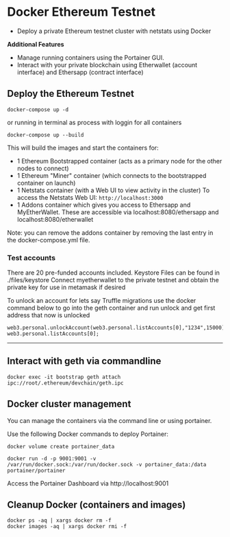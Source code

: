 # Docker Ethereum Testnet

- Deploy a private Ethereum testnet cluster with netstats using Docker

**Additional Features**

- Manage running containers using the Portainer GUI.
- Interact with your private blockchain using Etherwallet (account interface) and Ethersapp (contract interface)

## Deploy the Ethereum Testnet

```
docker-compose up -d
```

or running in terminal as process with loggin for all containers

```
docker-compose up --build
```

This will build the images and start the containers for:

- 1 Ethereum Bootstrapped container (acts as a primary node for the other nodes to connect)
- 1 Ethereum "Miner" container (which connects to the bootstrapped container on launch)
- 1 Netstats container (with a Web UI to view activity in the cluster) To access the Netstats Web UI: `http://localhost:3000`
- 1 Addons container which gives you access to Ethersapp and MyEtherWallet. These are accessible via localhost:8080/ethersapp and localhost:8080/etherwallet

Note: you can remove the addons container by removing the last entry in the docker-compose.yml file.

### Test accounts

There are 20 pre-funded accounts included.
Keystore Files can be found in ./files/keystore
Connect myetherwallet to the private testnet and obtain the private key for use in metamask if desired

To unlock an account for lets say Truffle migrations
use the docker command below to go into the geth container and run unlock and get first address that now is unlocked

```
web3.personal.unlockAccount(web3.personal.listAccounts[0],"1234",15000);
web3.personal.listAccounts[0];
```

---

## Interact with geth via commandline

```
docker exec -it bootstrap geth attach ipc://root/.ethereum/devchain/geth.ipc
```

## Docker cluster management

You can manage the containers via the command line or using portainer.

Use the following Docker commands to deploy Portainer:

```
docker volume create portainer_data

docker run -d -p 9001:9001 -v /var/run/docker.sock:/var/run/docker.sock -v portainer_data:/data portainer/portainer
```

Access the Portainer Dashboard via http://localhost:9001

## Cleanup Docker (containers and images)

```
docker ps -aq | xargs docker rm -f
docker images -aq | xargs docker rmi -f
```
